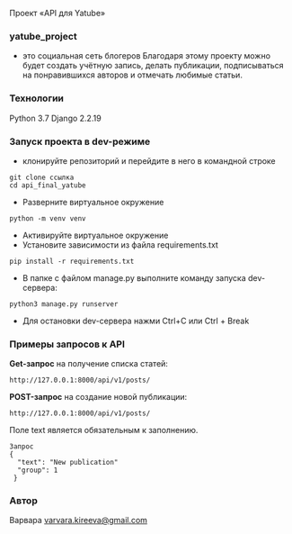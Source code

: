 Проект «API для Yatube»
### yatube_project
- это социальная сеть блогеров
Благодаря этому проекту можно будет создать учётную запись, делать публикации,
подписываться на понравившихся авторов и отмечать любимые статьи.
### Технологии
Python 3.7
Django 2.2.19
### Запуск проекта в dev-режиме
- клонируйте репозиторий и перейдите в него в командной строке
```
git clone ссылка
cd api_final_yatube
```
- Разверните виртуальное окружение
```
python -m venv venv
```
- Активируйте виртуальное окружение
- Установите зависимости из файла requirements.txt
```
pip install -r requirements.txt
``` 
- В папке с файлом manage.py выполните команду запуска dev-сервера:
```
python3 manage.py runserver
```
- Для остановки  dev-сервера нажми Ctrl+C или Ctrl + Break
### Примеры запросов к API
**Get-запрос** на получение списка статей:
```
http://127.0.0.1:8000/api/v1/posts/
```
**POST-запрос** на создание новой публикации:
```
http://127.0.0.1:8000/api/v1/posts/
```
Поле text является обязательным к заполнению.
```
Запрос
{
  "text": "New publication"
  "group": 1
 }
 ```
### Автор
Варвара
varvara.kireeva@gmail.com
